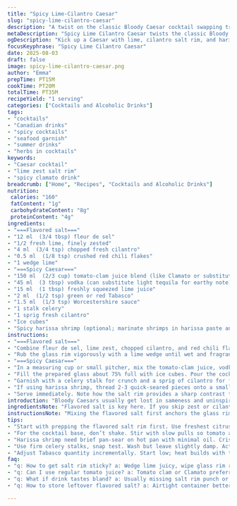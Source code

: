 ```yaml
---
title: "Spicy Lime-Cilantro Caesar"
slug: "spicy-lime-cilantro-caesar"
description: "A twist on the classic Bloody Caesar cocktail swapping traditional vodka measures and clamato juice balance to fresh, zesty layers of lime and robust cilantro. Infused salt rim with coriander and chile flakes adds crunch and heat. Green Tabasco and harissa-spiced shrimp garnish elevate the texture and punch. Simple but assertive flavors with a fresh herbaceous kick. Great as a bold brunch starter or a spirited evening sipper. No dairy, gluten, nuts, or eggs."
metaDescription: "Spicy Lime Cilantro Caesar twists the classic Bloody Caesar with fresh lime zest, cilantro, chili flakes rim, and optional harissa shrimp. Bold Canadian-inspired sip."
ogDescription: "Kick up a Caesar with lime, cilantro salt rim, and harissa shrimp. Sharp heat, fresh aroma, layered spice, and crunchy celery finish in one memorable glass."
focusKeyphrase: "Spicy Lime Cilantro Caesar"
date: 2025-08-03
draft: false
image: spicy-lime-cilantro-caesar.png
author: "Emma"
prepTime: PT15M
cookTime: PT20M
totalTime: PT35M
recipeYield: "1 serving"
categories: ["Cocktails and Alcoholic Drinks"]
tags:
- "cocktails"
- "Canadian drinks"
- "spicy cocktails"
- "seafood garnish"
- "summer drinks"
- "herbs in cocktails"
keywords:
- "Caesar cocktail"
- "lime zest salt rim"
- "spicy clamato drink"
breadcrumb: ["Home", "Recipes", "Cocktails and Alcoholic Drinks"]
nutrition: 
 calories: "160"
 fatContent: "1g"
 carbohydrateContent: "8g"
 proteinContent: "4g"
ingredients:
- "===Flavored salt==="
- "12 ml  (3/4 tbsp) fleur de sel"
- "1/2 fresh lime, finely zested"
- "4 ml  (3/4 tsp) chopped fresh cilantro"
- "0.5 ml  (1/8 tsp) crushed red chili flakes"
- "1 wedge lime"
- "===Spicy Caesar==="
- "150 ml  (2/3 cup) tomato-clam juice blend (like Clamato or substitute spicy V8 if needed)"
- "45 ml  (3 tbsp) vodka (can substitute light tequila for earthy note)"
- "15 ml  (1 tbsp) freshly squeezed lime juice"
- "2 ml  (1/2 tsp) green or red Tabasco"
- "1.5 ml  (1/3 tsp) Worcestershire sauce"
- "1 stalk celery"
- "1 sprig fresh cilantro"
- "Ice cubes"
- "Spicy harissa shrimp (optional; marinate shrimps in harissa paste and pan-sear quickly)"
instructions:
- "===Flavored salt==="
- "Combine fleur de sel, lime zest, chopped cilantro, and red chili flakes in a shallow bowl. Use fingers to mix, gently releasing lime oils into salt. Set aside."
- "Rub the glass rim vigorously with a lime wedge until wet and fragrant. Press the rim into the seasoned salt mixture, coating well. Allow to rest so salt adheres firmly. Chill glass if possible."
- "===Spicy Caesar==="
- "In a measuring cup or small pitcher, mix the tomato-clam juice, vodka, lime juice, Tabasco, and Worcestershire sauce thoroughly by stirring. Taste early; adjust lime or heat according to your palate—sometimes more lime perks up a dull batch."
- "Fill the prepared glass about 75% full with ice cubes. Pour the cocktail mixture over ice, letting the ingredients mingle as the chill softens the punch."
- "Garnish with a celery stalk for crunch and a sprig of cilantro for fresh aroma. Slide in a lime wedge for optional extra sour bite."
- "If using harissa shrimp, thread 2-3 quick-seared pieces onto a small skewer and perch on the glass rim. Adds spicy texture against the vegetal celery."
- "Serve immediately. Note how the salt rim provides a sharp contrast to the smooth tomato broth and the heat from chili and harissa pulls the drink toward complexity."
introduction: "Bloody Caesars usually get lost in sameness and uninspired garnishes. Tried it many times over with same old Clamato and standard vodka. The trick? Brighten with more lime; boost herbaceous notes with fresh chopped cilantro. Salt rim not just salt but one infused with fresh zest and chile flakes for textural punch. Changed vodka volumes, gave it more body but less burn—also dared tequila once, lending earthiness that worked in a pinch. Harissa shrimp. Yeah, sounds nuts but the heat snap pairs killer with Tabasco and Worcestershire sauce. Tried with plain celery sticks too long, until I grasped their role as crunchy palate cleanser amid liquid fire. The total experience rocks, smell first: green, spicy, complex. More than just slamming back a drink."
ingredientsNote: "Flavored salt is key here. If you skip zest or cilantro, rim’s flat. The chili flakes must be fresh crushed, not old dusty flakes—heat and aroma die quickly. Lime zest oils bring vibrant citrus notes, so zest directly over the salt to trap them in. Vodka is traditional but swapping a portion for tequila adds dimension. Tomato-clam juice can be subbed with spicy V8 or even a homemade blend with clam juice and pureed tomatoes if you're feeling adventurous and want less processed taste. Fresh lime always beats bottled. Celery stalks should be firm and crisp, washed but not soggy—wilt kills the crunch factor. Harissa shrimp optional but recommended if you can spare 20 min; quick pan-searing with a touch of oil and dry harissa paste is all it takes, adding meaty, smoky offsetting sharp edges of drink."
instructionsNote: "Mixing the flavored salt first anchors the glass rim; key: the lime wedge you choose must be juicy, or the salt won’t adhere well. Work quickly before the moisture dries—best prep right before pouring drink. When stirring cocktail base, don’t shake, you want clarity and gentle melding, not frothy mess. Ice temp matters; too warm dilutes immediately, too cold can numb the taste buds. Celery and cilantro garnish add fresh aromas when you bring the glass to your lips, palate prep before sip. Watch for the first tingling heat from Tabasco and harissa as you sip—it should build but never overwhelm. Timing garnishes to your guests’ arrival keeps the snappy texture intact. If you rush and let ice melt too long, all magic goes downhill fast. The balance of sour, salty, spicy—each step tunes that just right."
tips:
- "Start with prepping the flavored salt rim first. Use freshest citrus zest. Grind chili flakes right before mixing. Dry salt well then toss zest and herbs vigorously. Dab rim with juicy lime wedge fast; moisture key, evaporates quick. Salt won’t stick if glass rim dries or wedge lacks juice."
- "For the cocktail base, don’t shake. Stir with slow pulls so tomato and vodka meld clear, no froth. Ice temperature critical. Too warm melts fast, waters down bite; too cold dulls aromatics. Measure lime juice fresh. Bottled always ‘off’ with bitter edges."
- "Harissa shrimp need brief pan-sear on hot pan with minimal oil. Crispy edges contrast drink’s smooth umami. Marinate 10-20 mins max. Over marinate makes shrimp rubbery. Can swap for quick-seared chorizo slices or smoked tofu if no seafood."
- "Use firm celery stalks, snap test. Wash but leave slightly damp. Acts as palate cleanser between sips, crunch reset. Herb sprig (cilantro) adds aroma lift as glass nears lips. Avoid limp herbs that smell dull or wilt immediately after cutting."
- "Adjust Tabasco quantity incrementally. Start low; heat builds with time. Balance sour and salty in base by tasting early, add lime slowly. Worcestershire key for umami depth but can be replaced by soy sauce or miso if needed; different notes but still works."
faq:
- "q: How to get salt rim sticky? a: Wedge lime juicy, wipe glass rim right before salt dip. Do quick motion. Let not dry before salt presses or falls off. No juice, no grip. Works best if salt mixture is coarse, not powdery."
- "q: Can I use regular tomato juice? a: Tomato clam or Clamato preferred for briny complexity. Regular tomato juice flat, watery. If no clamato use spicy V8 or add few drops fish sauce, worcestershire for depth. Alternative? Fresh clam broth with pureed tomatoes blend."
- "q: What if drink tastes bland? a: Usually missing salt rim punch or lime brightness. Check lime juice freshness, add more zest in salt rim. Also test Tabasco level; too little heat dulls profile. Stir gently to keep clarity but blend well. Over dilution from melted ice dulls all too."
- "q: How to store leftover flavored salt? a: Airtight container better. Keep away from moisture, no fridge needed. Zest oils fade fast so best to use same day. Chili flakes stale? Toast briefly in pan before mixing if old. Salt stores long but aroma fades so prep fresh if possible."

---
```

